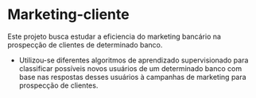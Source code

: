 # Marketing-cliente
Este projeto busca estudar a eficiencia do marketing bancário na prospecção de clientes de determinado banco.
 - Utilizou-se diferentes algoritmos de aprendizado supervisionado para classificar possíveis novos usuários de um determinado banco com base nas respostas desses usuários à campanhas de marketing para prospecção de clientes.
